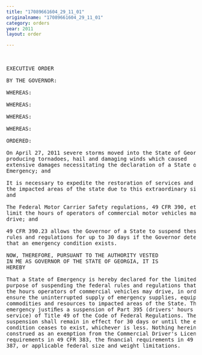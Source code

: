 ```yaml
---
title: "17089661604_29_11_01"
originalname: "17089661604_29_11_01"
category: orders
year: 2011
layout: order

---
```

<pre>
 

EXECUTIVE ORDER

BY THE GOVERNOR:

WHEREAS:

WHEREAS:

WHEREAS:

WHEREAS:

ORDERED:

On April 27, 2011 severe storms moved into the State of Georgia
producing tornadoes, hail and damaging winds which caused
extensive damages necessitating the declaration of a State of
Emergency; and

It is necessary to expedite the restoration of services and relief in
the impacted areas of the state due to this extraordinary situation;
and

The Federal Motor Carrier Safety regulations, 49 CFR 390, et seq.,
limit the hours of operators of commercial motor vehicles may
drive; and

49 CFR 390.23 allows the Governor of a State to suspend these
rules and regulations for up to 30 days if the Governor determines
that an emergency condition exists.

NOW, THEREFORE, PURSUANT TO THE AUTHORITY VESTED
IN ME AS GOVERNOR OF THE STATE OF GEORGIA, IT IS
HEREBY

That a State of Emergency is hereby declared for the limited
purpose of suspending the federal rules and regulations that limit
the hours operators of commercial vehicles may drive, in order to
ensure the uninterrupted supply of emergency supplies, equipment,
commodities and resources to impacted areas of the State. This
emergency justiﬁes a suspension of Part 395 (drivers' hours of
service) of Title 49 of the Code of Federal Regulations. The
suspension shall remain in effect for 30 days or until the emergency
condition ceases to exist, whichever is less. Nothing herein shall be
construed as an exemption from the Commercial Driver's License
requirements in 49 CFR 383, the ﬁnancial requirements in 49 CFR
387, or applicable federal size and weight limitations.

</pre>
